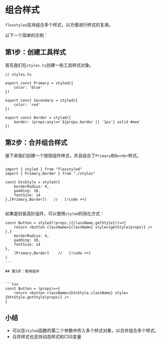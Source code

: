 # 组合样式

`flexstyled`支持组合多个样式，以方便进行样式的复用。


以下一个简单的示例：


## 第1步：创建工具样式

首先我们在`styles.ts`创建一些工具样式对象。

```tsx
// styles.ts

export const Primary = styled({
    color: 'blue'
})

export const Secondary = styled({
    color: 'red'
})

export const Border = styled({
    border: (props:any)=>`${props.border || '1px'} solid #eee`
})

```

## 第2步：合并组合样式

接下来我们创建一个按钮组件样式，并且组合了`Primary`和`Border`样式。

```tsx

import { styled } from "flexstyled"
import { Primary,Border } from "./styles"

const btnStyle = styled({
    borderRadius: 4,
    padding: 10,
    fontSize: 14
},[Primary,Border])   //   [!code ++]


```

如果是封装高阶组件，可以使用`styled`的简化方式：

```tsx
const Button = styled((props,({className,getStyle}))=>{
    return <button className={className} style={getStyle(props)} />
},{
    borderRadius: 4,
    padding: 10,
    fontSize: 14
},
    [Primary,Border]    //   [!code ++]
)
···

## 第3步：使用组件


```tsx
const Button = (props)=>{
    return <button className={btnStyle.className} style={btnStyle.getStyle(props)} />
}
```

## 小结

- 可以在`styled`函数的第二个参数中传入多个样式对象，以合并组合多个样式。
- 合并样式也支持动态样式和CSS变量
